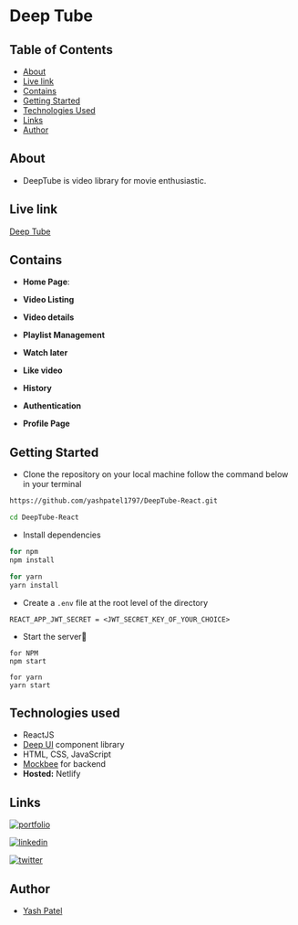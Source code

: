 # Deep Tube

## Table of Contents

- [About](#about)
- [Live link](#live-link)
- [Contains](#contains)
- [Getting Started](#getting-started)
- [Technologies Used](#technologies-used)
- [Links](#links)
- [Author](#author)

## About

- DeepTube is video library for movie enthusiastic.

## Live link

[Deep Tube](https://deeptube.netlify.app/)

## Contains

- **Home Page**:

- **Video Listing**

- **Video details**
- **Playlist Management**

- **Watch later**

- **Like video**

- **History**

- **Authentication**
- **Profile Page**

## Getting Started

- Clone the repository on your local machine follow the command below in your terminal

```sh
https://github.com/yashpatel1797/DeepTube-React.git

cd DeepTube-React
```

- Install dependencies

```sh
for npm
npm install

for yarn
yarn install
```

- Create a `.env` file at the root level of the directory

```
REACT_APP_JWT_SECRET = <JWT_SECRET_KEY_OF_YOUR_CHOICE>
```

- Start the server🚀

```
for NPM
npm start

for yarn
yarn start
```

## Technologies used

- ReactJS
- [Deep UI](https://deepui.netlify.app/) component library
- HTML, CSS, JavaScript
- [Mockbee](https://mockbee.netlify.app/) for backend
- **Hosted:** Netlify

## Links

[![portfolio](https://img.shields.io/badge/my_portfolio-000?style=for-the-badge&logo=ko-fi&logoColor=white)](https://patelyash.netlify.app/)

[![linkedin](https://img.shields.io/badge/linkedin-0A66C2?style=for-the-badge&logo=linkedin&logoColor=white)](https://www.linkedin.com/in/yashpatel797/)

[![twitter](https://img.shields.io/badge/twitter-1DA1F2?style=for-the-badge&logo=twitter&logoColor=white)](https://twitter.com/yesgpatel)

## Author

- [Yash Patel](https://github.com/yashpatel1797)
